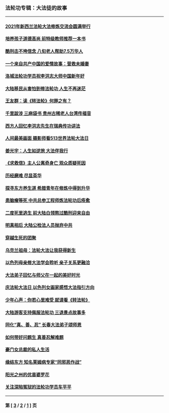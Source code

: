 ### 法轮功专辑：大法徒的故事
---
#### [2021年新西兰法轮大法修炼交流会圆满举行](../../pages/nf1147481/n13033149.md?07010430) 
#### [培养孩子道德高尚 前特级教师推荐一本书](../../pages/nf1147481/n12938640.md?07010430) 
#### [酷刑击不垮信念 八旬老人帮助7.5万华人](../../pages/nf1147481/n12880712.md?07010430) 
#### [一个来自共产中国的爱情故事：营救未婚妻](../../pages/nf1147481/n12778386.md?07010430) 
#### [洛城法轮功学员祝李洪志大师中国新年好](../../pages/nf1147481/n12724685.md?07010430) 
#### [大陆移民从害怕到修法轮功 人生不再迷茫](../../pages/nf1147481/n12414325.md?07010430) 
#### [王友群：读《转法轮》何罪之有？](../../pages/nf1147481/n12408647.md?07010430) 
#### [千里跋涉 三麻袋书 贵州古稀老人台湾传福音](../../pages/nf1147481/n12198750.md?07010430) 
#### [西方人回忆李洪志先生在瑞典传功讲法](../../pages/nf1147481/n12099607.md?07010430) 
#### [人间最美画面 摄影师看513世界法轮大法日](../../pages/nf1147481/n12094118.md?07010430) 
#### [姜光宇：人生如逆旅 大法伴我行](../../pages/nf1147481/n12088664.md?07010430) 
#### [《求救信》主人公离奇身亡 观众质疑死因](../../pages/nf1147481/n11845215.md?07010430) 
#### [历经磨难 尽显英华](../../pages/nf1147481/n11723297.md?07010430) 
#### [探寻东方养生道 希腊青年在修炼中得到升华](../../pages/nf1147481/n11494502.md?07010430) 
#### [患脑瘤等死 中共总参工程师炼法轮功后痊愈](../../pages/nf1147481/n11466682.md?07010430) 
#### [二度死里逃生 前大陆白领熬过酷刑迎来自由](../../pages/nf1147481/n11368594.md?07010430) 
#### [明真相后 大陆公检法人员抛弃中共](../../pages/nf1147481/n11358618.md?07010430) 
#### [穿越生死的团聚](../../pages/nf1147481/n11258922.md?07010430) 
#### [乌克兰祖母：法轮大法让我获得新生](../../pages/nf1147481/n11269457.md?07010430) 
#### [以色列母亲修大法学会聆听 亲子关系更融洽](../../pages/nf1147481/n11268195.md?07010430) 
#### [大法弟子回忆与师父在一起的美好时光](../../pages/nf1147481/n11267759.md?07010430) 
#### [庆法轮大法日 以色列女画家感悟大法指引方向](../../pages/nf1147481/n11267735.md?07010430) 
#### [少年心声：你若心里难受 就请看《转法轮》](../../pages/nf1147481/n11267496.md?07010430) 
#### [大陆游客支持佩服法轮功 三退景点故事多](../../pages/nf1147481/n11267378.md?07010430) 
#### [同化“真、善、忍” 长春大法弟子颂师恩](../../pages/nf1147481/n11266497.md?07010430) 
#### [如何带好问题生 真善忍解难题](../../pages/nf1147481/n11243655.md?07010430) 
#### [豪门女总裁的私人生活](../../pages/nf1147481/n10127794.md?07010430) 
#### [缘结东方 知名莱姆病专家“同邪恶作战”](../../pages/nf1147481/n10682468.md?07010430) 
#### [阳光之州的优昙婆罗花](../../pages/nf1147481/n10546697.md?07010430) 
#### [关注深陷冤狱的法轮功学员车平平](../../pages/nf1147481/n10146883.md?07010430) 

---
#### 第 [ [3](./3.md?07010430) / [2](./2.md?07010430) / [1](./1.md?07010430) ] 页
